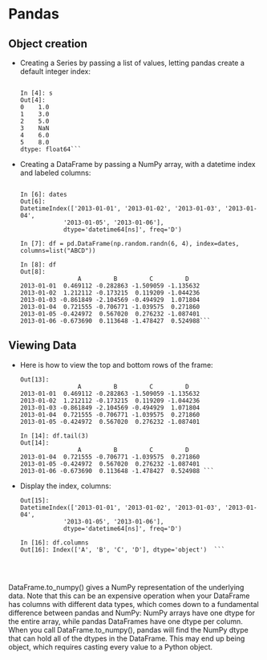 # Pandas 
## Object creation

* Creating a Series by passing a list of values, letting pandas create a default integer index:

    ```In [3]: s = pd.Series([1, 3, 5, np.nan, 6, 8])

    In [4]: s
    Out[4]: 
    0    1.0
    1    3.0
    2    5.0
    3    NaN
    4    6.0
    5    8.0
    dtype: float64```

* Creating a DataFrame by passing a NumPy array, with a datetime index and labeled columns:

    ```In [5]: dates = pd.date_range("20130101", periods=6)

    In [6]: dates
    Out[6]: 
    DatetimeIndex(['2013-01-01', '2013-01-02', '2013-01-03', '2013-01-04',
                '2013-01-05', '2013-01-06'],
                dtype='datetime64[ns]', freq='D')

    In [7]: df = pd.DataFrame(np.random.randn(6, 4), index=dates, columns=list("ABCD"))

    In [8]: df
    Out[8]: 
                    A         B         C         D
    2013-01-01  0.469112 -0.282863 -1.509059 -1.135632
    2013-01-02  1.212112 -0.173215  0.119209 -1.044236
    2013-01-03 -0.861849 -2.104569 -0.494929  1.071804
    2013-01-04  0.721555 -0.706771 -1.039575  0.271860
    2013-01-05 -0.424972  0.567020  0.276232 -1.087401
    2013-01-06 -0.673690  0.113648 -1.478427  0.524988```

## Viewing Data
 
 * Here is how to view the top and bottom rows of the frame:

    ```In [13]: df.head()
    Out[13]: 
                    A         B         C         D
    2013-01-01  0.469112 -0.282863 -1.509059 -1.135632
    2013-01-02  1.212112 -0.173215  0.119209 -1.044236
    2013-01-03 -0.861849 -2.104569 -0.494929  1.071804
    2013-01-04  0.721555 -0.706771 -1.039575  0.271860
    2013-01-05 -0.424972  0.567020  0.276232 -1.087401

    In [14]: df.tail(3)
    Out[14]: 
                    A         B         C         D
    2013-01-04  0.721555 -0.706771 -1.039575  0.271860
    2013-01-05 -0.424972  0.567020  0.276232 -1.087401
    2013-01-06 -0.673690  0.113648 -1.478427  0.524988 ```   

 * Display the index, columns:

    ```In [15]: df.index
    Out[15]: 
    DatetimeIndex(['2013-01-01', '2013-01-02', '2013-01-03', '2013-01-04',
                '2013-01-05', '2013-01-06'],
                dtype='datetime64[ns]', freq='D')

    In [16]: df.columns
    Out[16]: Index(['A', 'B', 'C', 'D'], dtype='object')  ```  


<br>

DataFrame.to_numpy() gives a NumPy representation of the underlying data. Note that this can be an expensive operation when your DataFrame has columns with different data types, which comes down to a fundamental difference between pandas and NumPy: NumPy arrays have one dtype for the entire array, while pandas DataFrames have one dtype per column. When you call DataFrame.to_numpy(), pandas will find the NumPy dtype that can hold all of the dtypes in the DataFrame. This may end up being object, which requires casting every value to a Python object.
